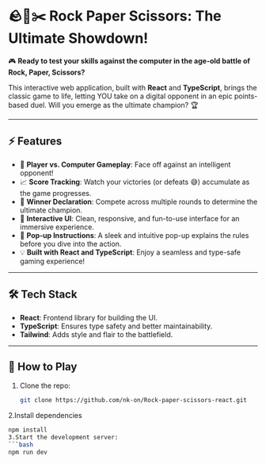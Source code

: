 # 🪨📄✂️ Rock Paper Scissors: The Ultimate Showdown!

🎮 **Ready to test your skills against the computer in the age-old battle of Rock, Paper, Scissors?**

This interactive web application, built with **React** and **TypeScript**, brings the classic game to life, letting YOU take on a digital opponent in an epic points-based duel. Will you emerge as the ultimate champion? 🏆

---

## ⚡ Features

- 🌟 **Player vs. Computer Gameplay**: Face off against an intelligent opponent!
- 📈 **Score Tracking**: Watch your victories (or defeats 😅) accumulate as the game progresses.
- 🏁 **Winner Declaration**: Compete across multiple rounds to determine the ultimate champion.
- 🎨 **Interactive UI**: Clean, responsive, and fun-to-use interface for an immersive experience.
- 🔔 **Pop-up Instructions**: A sleek and intuitive pop-up explains the rules before you dive into the action.
- 💡 **Built with React and TypeScript**: Enjoy a seamless and type-safe gaming experience!

---

## 🛠️ Tech Stack

- **React**: Frontend library for building the UI.
- **TypeScript**: Ensures type safety and better maintainability.
- **Tailwind**: Adds style and flair to the battlefield.

---

## 🚀 How to Play

1. Clone the repo:
   ```bash
   git clone https://github.com/nk-on/Rock-paper-scissors-react.git
2.Install dependencies
   ```bash
   npm install
3.Start the development server:
  ```bash
  npm run dev

